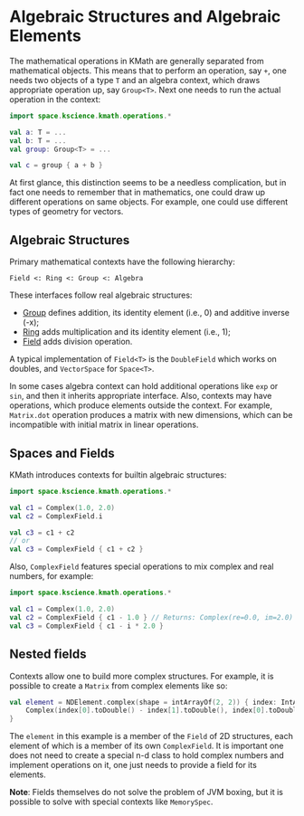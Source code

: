 # Algebraic Structures and Algebraic Elements

The mathematical operations in KMath are generally separated from mathematical objects. This means that to perform an
operation, say `+`, one needs two objects of a type `T` and an algebra context, which draws appropriate operation up,
say `Group<T>`. Next one needs to run the actual operation in the context:

```kotlin
import space.kscience.kmath.operations.*

val a: T = ...
val b: T = ...
val group: Group<T> = ...

val c = group { a + b }
```

At first glance, this distinction seems to be a needless complication, but in fact one needs to remember that in
mathematics, one could draw up different operations on same objects. For example, one could use different types of
geometry for vectors.

## Algebraic Structures

Primary mathematical contexts have the following hierarchy:

`Field <: Ring <: Group <: Algebra`

These interfaces follow real algebraic structures:

- [Group](https://mathworld.wolfram.com/Group.html) defines addition, its identity element (i.e., 0) and additive
  inverse (-x);
- [Ring](http://mathworld.wolfram.com/Ring.html) adds multiplication and its identity element (i.e., 1);
- [Field](http://mathworld.wolfram.com/Field.html) adds division operation.

A typical implementation of `Field<T>` is the `DoubleField` which works on doubles, and `VectorSpace` for `Space<T>`.

In some cases algebra context can hold additional operations like `exp` or `sin`, and then it inherits appropriate
interface. Also, contexts may have operations, which produce elements outside the context. For example, `Matrix.dot`
operation produces a matrix with new dimensions, which can be incompatible with initial matrix in linear operations.

## Spaces and Fields

KMath introduces contexts for builtin algebraic structures:

```kotlin
import space.kscience.kmath.operations.*

val c1 = Complex(1.0, 2.0)
val c2 = ComplexField.i

val c3 = c1 + c2
// or
val c3 = ComplexField { c1 + c2 }
```

Also, `ComplexField` features special operations to mix complex and real numbers, for example:

```kotlin
import space.kscience.kmath.operations.*

val c1 = Complex(1.0, 2.0)
val c2 = ComplexField { c1 - 1.0 } // Returns: Complex(re=0.0, im=2.0)
val c3 = ComplexField { c1 - i * 2.0 }
```

## Nested fields

Contexts allow one to build more complex structures. For example, it is possible to create a `Matrix` from complex
elements like so:

```kotlin
val element = NDElement.complex(shape = intArrayOf(2, 2)) { index: IntArray ->
    Complex(index[0].toDouble() - index[1].toDouble(), index[0].toDouble() + index[1].toDouble())
}
```

The `element` in this example is a member of the `Field` of 2D structures, each element of which is a member of its own
`ComplexField`. It is important one does not need to create a special n-d class to hold complex numbers and implement
operations on it, one just needs to provide a field for its elements.

**Note**: Fields themselves do not solve the problem of JVM boxing, but it is possible to solve with special contexts
like
`MemorySpec`.
